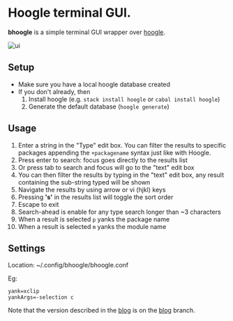 # Hoogle terminal GUI.

**bhoogle** is a simple terminal GUI wrapper over [hoogle](https://hackage.haskell.org/package/hoogle). 


![ui](http://www.andrevdm.com/images/bhoogle.png)


## Setup
 - Make sure you have a local hoogle database created
 - If you don't already, then
   1. Install hoogle (e.g. ```stack install hoogle``` or ```cabal install hoogle```)
   1. Generate the default database (```hoogle generate```)

## Usage
 1. Enter a string in the "Type" edit box. You can filter the results to specific packages appending the `+packagename` syntax just like with Hoogle.
 1. Press enter to search: focus goes directly to the results list
 1. Or press tab to search and focus will go to the "text" edit box
 1. You can then filter the results by typing in the "text" edit box, any result containing the sub-string typed will be shown
 1. Navigate the results by using arrow or vi (hjkl) keys
 1. Pressing **'s'** in the results list will toggle the sort order
 1. Escape to exit
 1. Search-ahead is enable for any type search longer than ~3 characters
 1. When a result is selected `p` yanks the package name
 1. When a result is selected `m` yanks the module name


## Settings

Location: ~/.config/bhoogle/bhoogle.conf 

Eg:

    yank=xclip
    yankArgs=-selection c


Note that the version described in the [blog](http://www.andrevdm.com/posts/2018-01-15-bhoogle.html) is on the [blog](https://github.com/andrevdm/bhoogle/tree/blog) branch.
